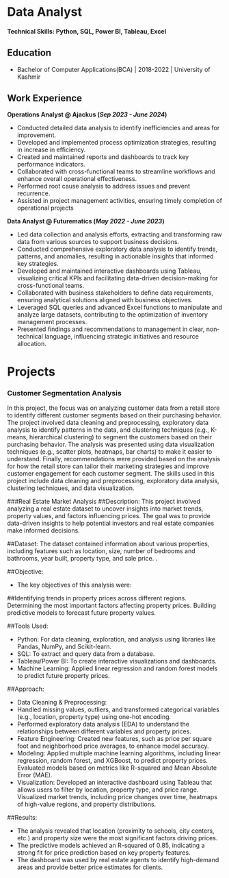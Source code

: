 # Data Analyst

#### Technical Skills: Python, SQL, Power BI, Tableau, Excel

## Education
- Bachelor of Computer Applications(BCA) | 2018-2022 | University of Kashmir

## Work Experience
**Operations Analyst @ Ajackus (_Sep 2023 - June 2024_)**
- Conducted detailed data analysis to identify inefficiencies and areas for improvement.
- Developed and implemented process optimization strategies, resulting in increase in efficiency.
- Created and maintained reports and dashboards to track key performance indicators.
- Collaborated with cross-functional teams to streamline workflows and enhance overall operational effectiveness.
- Performed root cause analysis to address issues and prevent recurrence.
- Assisted in project management activities, ensuring timely completion of operational projects

**Data Analyst @ Futurematics (_May 2022 - June 2023_)**
- Led data collection and analysis efforts, extracting and transforming raw data from various sources to support business decisions.
- Conducted comprehensive exploratory data analysis to identify trends, patterns, and anomalies, resulting in actionable insights that informed key strategies.
- Developed and maintained interactive dashboards using Tableau, visualizing critical KPIs and facilitating data-driven decision-making for cross-functional teams.
- Collaborated with business stakeholders to define data requirements, ensuring analytical solutions aligned with business objectives.
- Leveraged SQL queries and advanced Excel functions to manipulate and analyze large datasets, contributing to the optimization of inventory management processes.
- Presented findings and recommendations to management in clear, non-technical language, influencing strategic initiatives and resource allocation.

# Projects
### Customer Segmentation Analysis

In this project, the focus was on analyzing customer data from a retail store to identify different customer segments based on their purchasing behavior. The project involved data cleaning and preprocessing, exploratory data analysis to identify patterns in the data, and clustering techniques (e.g., K-means, hierarchical clustering) to segment the customers based on their purchasing behavior. The analysis was presented using data visualization techniques (e.g., scatter plots, heatmaps, bar charts) to make it easier to understand. Finally, recommendations were provided based on the analysis for how the retail store can tailor their marketing strategies and improve customer engagement for each customer segment. The skills used in this project include data cleaning and preprocessing, exploratory data analysis, clustering techniques, and data visualization.

###Real Estate Market Analysis
##Description:
This project involved analyzing a real estate dataset to uncover insights into market trends, property values, and factors influencing prices. The goal was to provide data-driven insights to help potential investors and real estate companies make informed decisions.

##Dataset:
The dataset contained information about various properties, including features such as location, size, number of bedrooms and bathrooms, year built, property type, and sale price. .

##Objective:
- The key objectives of this analysis were:

##Identifying trends in property prices across different regions.
Determining the most important factors affecting property prices.
Building predictive models to forecast future property values.

##Tools Used:
- Python: For data cleaning, exploration, and analysis using libraries like Pandas, NumPy, and Scikit-learn.
- SQL: To extract and query data from a database.
- Tableau/Power BI: To create interactive visualizations and dashboards.
- Machine Learning: Applied linear regression and random forest models to predict future property prices.

##Approach:
- Data Cleaning & Preprocessing:
- Handled missing values, outliers, and transformed categorical variables (e.g., location, property type) using one-hot encoding.
- Performed exploratory data analysis (EDA) to understand the relationships between different variables and property prices.
- Feature Engineering:
Created new features, such as price per square foot and neighborhood price averages, to enhance model accuracy.
- Modeling:
Applied multiple machine learning algorithms, including linear regression, random forest, and XGBoost, to predict property prices.
Evaluated models based on metrics like R-squared and Mean Absolute Error (MAE).
- Visualization:
Developed an interactive dashboard using Tableau that allows users to filter by location, property type, and price range.
Visualized market trends, including price changes over time, heatmaps of high-value regions, and property distributions.

##Results:
- The analysis revealed that location (proximity to schools, city centers, etc.) and property size were the most significant factors driving prices.
- The predictive models achieved an R-squared of 0.85, indicating a strong fit for price prediction based on key property features.
- The dashboard was used by real estate agents to identify high-demand areas and provide better price estimates for clients.

